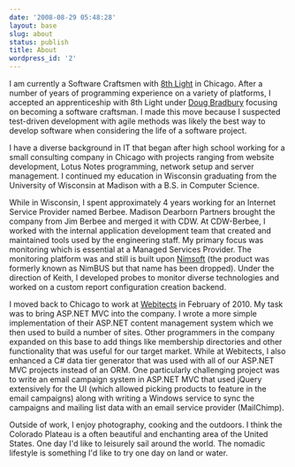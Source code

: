 ```yaml
---
date: '2008-08-29 05:48:28'
layout: base
slug: about
status: publish
title: About
wordpress_id: '2'
---
```


I am currently a Software Craftsmen with [8th Light](http://www.8thlight.com/) in Chicago. After a number of years of programming experience on a variety of platforms, I accepted an apprenticeship with 8th Light under [Doug Bradbury](http://www.8thlight.com/our-team/doug-bradbury) focusing on becoming a software craftsman. I made this move because I suspected test-driven development with agile methods was likely the best way to develop software when considering the life of a software project.

I have a diverse background in IT that began after high school working for a small consulting company in Chicago with projects ranging from website development, Lotus Notes programming, network setup and server management. I continued my education in Wisconsin graduating from the University of Wisconsin at Madison with a B.S. in Computer Science.

While in Wisconsin, I spent approximately 4 years working for an Internet Service Provider named Berbee. Madison Dearborn Partners brought the company from Jim Berbee and merged it with CDW. At CDW-Berbee, I worked with the internal application development team that created and maintained tools used by the engineering staff. My primary focus was monitoring which is essential at a Managed Services Provider. The monitoring platform was and still is built upon [Nimsoft](http://www.nimsoft.com/) (the product was formerly known as NimBUS but that name has been dropped). Under the direction of Keith, I developed probes to monitor diverse technologies and worked on a custom report configuration creation backend.

I moved back to Chicago to work at [Webitects](http://www.webitects.com/) in February of 2010. My task was to bring ASP.NET MVC into the company. I wrote a more simple implementation of their ASP.NET content management system which we then used to build a number of sites. Other programmers in the company expanded on this base to add things like membership directories and other functionality that was useful for our target market. While at Webitects, I also enhanced a C# data tier generator that was used with all of our ASP.NET MVC projects instead of an ORM. One particularly challenging project was to write an email campaign system in ASP.NET MVC that used jQuery extensively for the UI (which allowed picking products to feature in the email campaigns) along with writing a Windows service to sync the campaigns and mailing list data with an email service provider (MailChimp).

Outside of work, I enjoy photography, cooking and the outdoors. I think the Colorado Plateau is a often beautiful and enchanting area of the United States. One day I'd like to leisurely sail around the world. The nomadic lifestyle is something I'd like to try one day on land or water.
